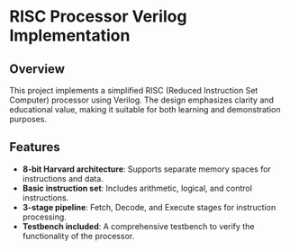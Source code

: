 # RISC Processor Verilog Implementation

## Overview

This project implements a simplified RISC (Reduced Instruction Set Computer) processor using Verilog. The design emphasizes clarity and educational value, making it suitable for both learning and demonstration purposes.

## Features

- **8-bit Harvard architecture**: Supports separate memory spaces for instructions and data.
- **Basic instruction set**: Includes arithmetic, logical, and control instructions.
- **3-stage pipeline**: Fetch, Decode, and Execute stages for instruction processing.
- **Testbench included**: A comprehensive testbench to verify the functionality of the processor.
